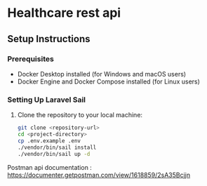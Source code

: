 # Healthcare rest api

## Setup Instructions

### Prerequisites
- Docker Desktop installed (for Windows and macOS users)
- Docker Engine and Docker Compose installed (for Linux users)

### Setting Up Laravel Sail
1. Clone the repository to your local machine:
   ```bash
   git clone <repository-url>
   cd <project-directory>
   cp .env.example .env
   ./vendor/bin/sail install
   ./vendor/bin/sail up -d


Postman api documentation :
https://documenter.getpostman.com/view/1618859/2sA35Bcjjn
